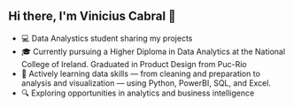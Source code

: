## Hi there, I'm Vinicius Cabral 👋

- 💻 Data Analystics student sharing my projects
- 🎓 Currently pursuing a Higher Diploma in Data Analytics at the National College of Ireland. Graduated in Product Design from Puc-Rio
- 🌱 Actively learning data skills — from cleaning and preparation to analysis and visualization — using Python, PowerBI, SQL, and Excel.
- 🔍 Exploring opportunities in analytics and business intelligence

<!--
**vinikcabral/vinikcabral** is a ✨ _special_ ✨ repository because its `README.md` (this file) appears on your GitHub profile.

Here are some ideas to get you started:

- 🔭 I’m currently working on ...
- 🌱 I’m currently learning ...
- 👯 I’m looking to collaborate on ...
- 🤔 I’m looking for help with ...
- 💬 Ask me about ...
- 📫 How to reach me: ...
- 😄 Pronouns: ...
- ⚡ Fun fact: ...
-->
